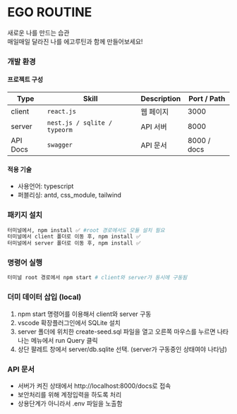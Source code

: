 # EGO ROUTINE

새로운 나를 만드는 습관  
매일매일 달라진 나를
에고루틴과 함께 만들어보세요!

### 개발 환경

#### 프로젝트 구성

| Type     | Skill                        | Description | Port / Path |
| -------- | ---------------------------- | ----------- | ----------- |
| client   | `react.js`                   | 웹 페이지   | 3000        |
| server   | `nest.js / sqlite / typeorm` | API 서버    | 8000        |
| API Docs | `swagger`                    | API 문서    | 8000 / docs |

#### 적용 기술

- 사용언어: typescript
- 퍼블리싱: antd, css_module, tailwind

### 패키지 설치

```sh
터미널에서, npm install ✅ #root 경로에서도 모듈 설치 필요
터미널에서 client 폴더로 이동 후, npm install ✅
터미널에서 server 폴더로 이동 후, npm install ✅
```

### 명령어 실행

```sh
터미널 root 경로에서 npm start # client와 server가 동시에 구동됨
```

### 더미 데이터 삽입 (local)

1. npm start 명령어를 이용해서 client와 server 구동
1. vscode 확장플러그인에서 SQLite 설치
1. server 폴더에 위치한 create-seed.sql 파일을 열고 오른쪽 마우스를 누르면 나타나는 메뉴에서 run Query 클릭
1. 상단 팔레트 창에서 server/db.sqlite 선택. (server가 구동중인 상태여야 나타남)

### API 문서

- 서버가 켜진 상태에서 http://localhost:8000/docs로 접속
- 보안처리를 위해 계정입력을 하도록 처리
- 상용단계가 아니라서 .env 파일을 노출함

